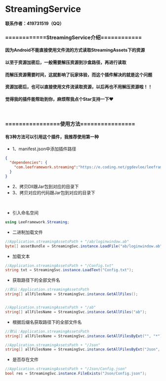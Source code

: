 # StreamingService

**联系作者：419731519（QQ）**

### ============StreamingService介绍============
#### 因为Android不能直接使用文件流的方式读取StreamingAssets下的资源
#### 以至于资源加密后，一般需要解压资源到沙盒路径，再进行读取
#### 而解压资源需要时间，这就影响了玩家体验，而这个插件解决的就是这个问题
#### 资源加密后，也可以直接使用文件流读取资源，以后再也不用解压资源啦！！
#### 觉得我的插件能帮助到你，麻烦帮我点个Star支持一下❤️

</br>

### ================使用方法================
#### 有3种方法可以引用这个插件，我推荐使用第一种
- 1、manifest.json中添加插件路径
```json
{
  "dependencies": {
	"com.leeframework.streaming":"https://e.coding.net/ggdevlee/leeframework/StreamingService.git#1.0.6"
  }
}
```
- 2、拷贝Dll跟Jar包到对应的目录下
- 3、拷贝对应的代码跟Jar包到对应的目录下

</br>

- 引入命名空间
```csharp
using LeeFramework.Streaming;
```

- 二进制加载文件

```csharp
//Application.streamingAssetsPath + "/ab/loginwindow.ab"
byte[] assetBundle = StreamingSvc.instance.LoadFile("ab/loginwindow.ab");
```

- 加载文本

```csharp
//Application.streamingAssetsPath + "/Config.txt"
string txt = StreamingSvc.instance.LoadText("Config.txt");
```

- 获取路径下的全部文件名

```csharp
//默认：Application.streamingAssetsPath
string[] allFilesName = StreamingSvc.instance.GetAllFiles();


//Application.streamingAssetsPath + "/ab"
string[] allFilesName = StreamingSvc.instance.GetAllFiles("ab");
```


- 根据后缀名获取路径下的全部文件名

```csharp
//默认：Application.streamingAssetsPath
string[] allFilesName = StreamingSvc.instance.GetAllFilesByExt("", "*");

//Application.streamingAssetsPath + "/Json"
string[] allFilesName = StreamingSvc.instance.GetAllFilesByExt("Json", ".json");
```

- 是否存在文件

```csharp
//Application.streamingAssetsPath + "/Json/Config.json"
bool res = StreamingSvc.instance.FileExists("Json/Config.json");
```